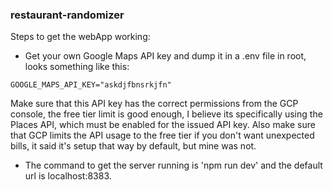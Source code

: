 ### restaurant-randomizer ###

Steps to get the webApp working:

* Get your own Google Maps API key and dump it in a .env file in root, looks something like this: 

`GOOGLE_MAPS_API_KEY="askdjfbnsrkjfn"`

Make sure that this API key has the correct permissions from the GCP console, the free tier limit is good enough, I believe its specifically using the Places API, which must be enabled for the issued API key. Also make sure that GCP limits the API usage to the free tier if you don't want unexpected bills, it said it's setup that way by default, but mine was not. 

* The command to get the server running is 'npm run dev' and the default url is localhost:8383.
